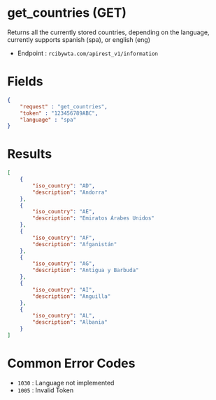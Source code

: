# get_countries (GET)

Returns all the currently stored countries, depending on the language, currently supports spanish (spa), or english (eng)

* Endpoint : ```rcibywta.com/apirest_v1/information```

# Fields

```JSON
{
    "request" : "get_countries",
    "token" : "123456789ABC",
    "language" : "spa"
}
```

# Results

```JSON
[
    {
        "iso_country": "AD",
        "description": "Andorra"
    },
    {
        "iso_country": "AE",
        "description": "Emiratos Árabes Unidos"
    },
    {
        "iso_country": "AF",
        "description": "Afganistán"
    },
    {
        "iso_country": "AG",
        "description": "Antigua y Barbuda"
    },
    {
        "iso_country": "AI",
        "description": "Anguilla"
    },
    {
        "iso_country": "AL",
        "description": "Albania"
    }
]
```

# Common Error Codes

* ```1030``` : Language not implemented
* ```1005``` : Invalid Token